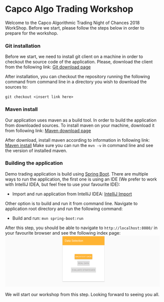 # Capco Algo Trading Workshop #

Welcome to the Capco Algorithmic Trading Night of Chances 2018 WorkShop. Before we start, 
please follow the steps below in order to prepare for the workshop.

### Git installation ###
Before we start, we need to install git client on a machine in order to checkout the
source code of the application. Please, download the client from the following link:
[Git download page](https://git-scm.com/downloads)

After installation, you can checkout the repository running the following command from command
line in a directory you wish to download the sources to:

`git checkout <insert link here>`

### Maven install ###
Our application uses maven as a build tool. In order to build the application from downloaded sources. To
install maven on your machine, download it from following link:
[Maven download page](https://maven.apache.org/download.cgi)

After download, install maven according to information in following link: 
[Maven install](https://maven.apache.org/install.html)
Make sure you can run the `mvn -v` in command line and see the version of installed maven.

### Building the application ###
Demo trading application is build using [Spring Boot](https://projects.spring.io/spring-boot/). There are
multiple ways to run the application, the first one is using an IDE (We prefer to work with IntelliJ IDEA,
but feel free to use your favourite IDE):
* Import and run application from IntelliJ IDEA: [IntelliJ Import](https://www.jetbrains.com/help/idea/maven.html#maven_import_project_start)

Other option is to build and run it from command line. Navigate to application root directory and run the following command:
* Build and run: `mvn spring-boot:run`

After this step, you should be able to navigate to `http://localhost:8080/` in your favourite browser and
see the following index page:
![Login Page](https://github.com/eriksuta/noc-algo-trader/blob/master/media/index-page.PNG "Login Page")

We will start our workshop from this step. Looking forward to seeing you all.


